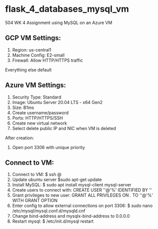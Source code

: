# flask_4_databases_mysql_vm
504 WK 4 Assignment using MySQL on an Azure VM

## GCP VM Settings:

1. Region: us-central1
2. Machine Config: E2-small
3. Firewall: Allow HTTP/HTTPS traffic

Everything else default

## Azure VM Settings:

1. Security Type: Standard
2. Image: Ubuntu Server 20.04 LTS - x64 Gen2
3. Size: B1ms
4. Create username/password
5. Ports: HTTP/HTTPS/SSH
6. Create new virtual network 
7. Select delete public IP and NIC when VM is deleted

After creation:

1. Open port 3306 with unique priority

## Connect to VM:

1. Connect to VM: $ ssh <username>@<ip address of vm>
2. Update ubuntu server $sudo apt-get update
3. Install MySQL: $ sudo apt install mysql-client mysql-server
4. Create users to connect with: CREATE USER '<new username>'@'%' IDENTIFIED BY '<new password>'
5. Grant privileges to new user: GRANT ALL PRIVILEGES ON *.* TO '<username>'@'%' WITH GRANT OPTION
6. Enter config to allow external connections on port 3306: $ sudo nano /etc/mysql/mysql.conf.d/mysqld.cnf
7. Change bind-address and mysqlx-bind-address to 0.0.0.0
8. Restart mysql: $ /etc/init.d/mysql restart
